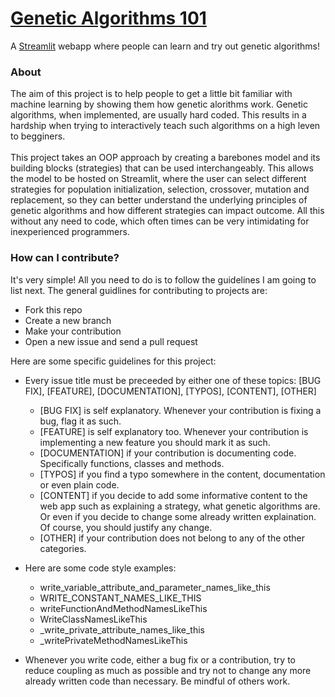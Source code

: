 # [Genetic Algorithms 101](https://genetic-algorithms-101.streamlit.app/)
A [Streamlit](https://streamlit.io/) webapp where people can learn and try out genetic algorithms!

### About
The aim of this project is to help people to get a little bit familiar with machine learning by showing them how genetic alorithms work. Genetic algorithms, when implemented, are usually hard coded. This results in a hardship when trying to interactively teach such algorithms on a high leven to begginers.<br><br>This project takes an OOP approach by creating a barebones model and its building blocks (strategies) that can be used interchangeably. This allows the model to be hosted on Streamlit, where the user can select different strategies for population initialization, selection, crossover, mutation and replacement, so they can better understand the underlying principles of genetic algorithms and how different strategies can impact outcome. All this without any need to code, which often times can be very intimidating for inexperienced programmers.

### How can I contribute?
It's very simple! All you need to do is to follow the guidelines I am going to list next. The general guidlines for contributing to projects are:
- Fork this repo
- Create a new branch
- Make your contribution
- Open a new issue and send a pull request

Here are some specific guidelines for this project:
- Every issue title must be preceeded by either one of these topics: [BUG FIX], [FEATURE], [DOCUMENTATION], [TYPOS], [CONTENT], [OTHER]
  - [BUG FIX] is self explanatory. Whenever your contribution is fixing a bug, flag it as such.
  - [FEATURE] is self explanatory too. Whenever your contribution is implementing a new feature you should mark it as such.
  - [DOCUMENTATION] if your contribution is documenting code. Specifically functions, classes and methods.
  - [TYPOS] if you find a typo somewhere in the content, documentation or even plain code.
  - [CONTENT] if you decide to add some informative content to the web app such as explaining a strategy, what genetic algorithms are. Or even if you decide to change some already written explaination. Of course, you should justify any change.
  - [OTHER] if your contribution does not belong to any of the other categories.

- Here are some code style examples:
  - write_variable_attribute_and_parameter_names_like_this
  - WRITE_CONSTANT_NAMES_LIKE_THIS
  - writeFunctionAndMethodNamesLikeThis
  - WriteClassNamesLikeThis
  - _write_private_attribute_names_like_this
  - _writePrivateMethodNamesLikeThis
- Whenever you write code, either a bug fix or a contribution, try to reduce coupling as much as possible and try not to change any more already written code than necessary. Be mindful of others work.
